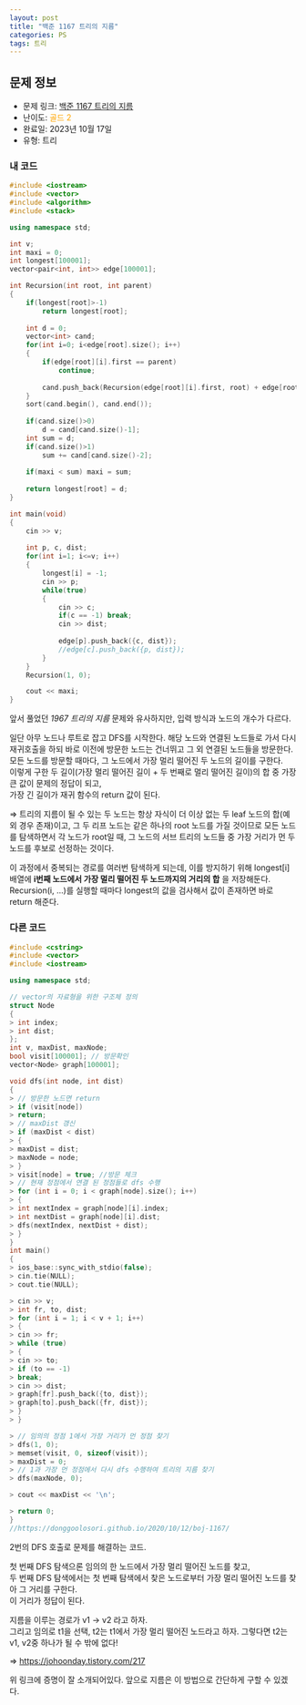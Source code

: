 ```yaml
---
layout: post
title: "백준 1167 트리의 지름"
categories: PS
tags: 트리
---
```


## 문제 정보
- 문제 링크: [백준 1167 트리의 지름](https://www.acmicpc.net/problem/1167)
- 난이도: <span style="color:#FFA500">골드 2</span>
- 완료일: 2023년 10월 17일
- 유형: 트리

### 내 코드

```C++
#include <iostream>
#include <vector>
#include <algorithm>
#include <stack>

using namespace std;

int v;
int maxi = 0;
int longest[100001];
vector<pair<int, int>> edge[100001];

int Recursion(int root, int parent)
{
	if(longest[root]>-1)
		return longest[root];
	
	int d = 0;
	vector<int> cand;
	for(int i=0; i<edge[root].size(); i++)
	{
		if(edge[root][i].first == parent)
			continue;
		
		cand.push_back(Recursion(edge[root][i].first, root) + edge[root][i].second);
	}
	sort(cand.begin(), cand.end());
	
	if(cand.size()>0)
		d = cand[cand.size()-1];
	int sum = d;
	if(cand.size()>1)
		sum += cand[cand.size()-2];
	
	if(maxi < sum) maxi = sum;
	
	return longest[root] = d;
}

int main(void)
{
	cin >> v;
	
	int p, c, dist;
	for(int i=1; i<=v; i++)
	{
		longest[i] = -1;
		cin >> p;
		while(true)
		{
			cin >> c;
			if(c == -1) break;
			cin >> dist;
			
			edge[p].push_back({c, dist});
			//edge[c].push_back({p, dist});
		}
	}	
	Recursion(1, 0);

	cout << maxi;
}
```

앞서 풀었던 _1967 트리의 지름_ 문제와 유사하지만, 입력 방식과 노드의 개수가 다르다.

일단 아무 노드나 루트로 잡고 DFS를 시작한다. 해당 노드와 연결된 노드들로 가서 다시 재귀호출을 하되 바로 이전에 방문한 노드는 건너뛰고 그 외 연결된 노드들을 방문한다.  
모든 노드를 방문할 때마다, 그 노드에서 가장 멀리 떨어진 두 노드의 길이를 구한다.  
이렇게 구한 두 길이(가장 멀리 떨어진 길이 + 두 번째로 멀리 떨어진 길이)의 합 중 가장 큰 값이 문제의 정답이 되고,  
가장 긴 길이가 재귀 함수의 return 값이 된다.  

⇒ 트리의 지름이 될 수 있는 두 노드는 항상 자식이 더 이상 없는 두 leaf 노드의 합(예외 경우 존재)이고, 그 두 리프 노드는 같은 하나의 root 노드를 가질 것이므로 모든 노드를 탐색하면서 각 노드가 root일 때, 그 노드의 서브 트리의 노드들 중 가장 거리가 먼 두 노드를 후보로 선정하는 것이다.

이 과정에서 중복되는 경로를 여러번 탐색하게 되는데, 이를 방지하기 위해 longest[i] 배열에 **i번째 노드에서 가장 멀리 떨어진 두 노드까지의 거리의 합** 을 저장해둔다. Recursion(i, …)를 실행할 때마다 longest의 값을 검사해서 값이 존재하면 바로 return 해준다.

### 다른 코드

```C++
#include <cstring>
#include <vector>
#include <iostream>

using namespace std;

// vector의 자료형을 위한 구조체 정의
struct Node
{
> int index;
> int dist;
};
int v, maxDist, maxNode;
bool visit[100001]; // 방문확인
vector<Node> graph[100001];

void dfs(int node, int dist)
{
> // 방문한 노드면 return
> if (visit[node])
> return;
> // maxDist 갱신
> if (maxDist < dist)
> {
> maxDist = dist;
> maxNode = node;
> }
> visit[node] = true; //방문 체크
> // 현재 정점에서 연결 된 정점들로 dfs 수행
> for (int i = 0; i < graph[node].size(); i++)
> {
> int nextIndex = graph[node][i].index;
> int nextDist = graph[node][i].dist;
> dfs(nextIndex, nextDist + dist);
> }
}
int main()
{
> ios_base::sync_with_stdio(false);
> cin.tie(NULL);
> cout.tie(NULL);

> cin >> v;
> int fr, to, dist;
> for (int i = 1; i < v + 1; i++)
> {
> cin >> fr;
> while (true)
> {
> cin >> to;
> if (to == -1)
> break;
> cin >> dist;
> graph[fr].push_back({to, dist});
> graph[to].push_back({fr, dist});
> }
> }

> // 임의의 정점 1에서 가장 거리가 먼 정점 찾기
> dfs(1, 0);
> memset(visit, 0, sizeof(visit));
> maxDist = 0;
> // 1과 가장 먼 정점에서 다시 dfs 수행하여 트리의 지름 찾기
> dfs(maxNode, 0);

> cout << maxDist << '\n';

> return 0;
}
//https://donggoolosori.github.io/2020/10/12/boj-1167/
```

2번의 DFS 호출로 문제를 해결하는 코드.

첫 번째 DFS 탐색으론 임의의 한 노드에서 가장 멀리 떨어진 노드를 찾고,  
두 번째 DFS 탐색에서는 첫 번째 탐색에서 찾은 노드로부터 가장 멀리 떨어진 노드를 찾아 그 거리를 구한다.   
이 거리가 정답이 된다.  

지름을 이루는 경로가 v1 → v2 라고 하자.  
그리고 임의로 t1을 선택, t2는 t1에서 가장 멀리 떨어진 노드라고 하자. 그렇다면 t2는 v1, v2중 하나가 될 수 밖에 없다!  

⇒ <https://johoonday.tistory.com/217>

위 링크에 증명이 잘 소개되어있다. 앞으로 지름은 이 방법으로 간단하게 구할 수 있겠다.  
  
  

